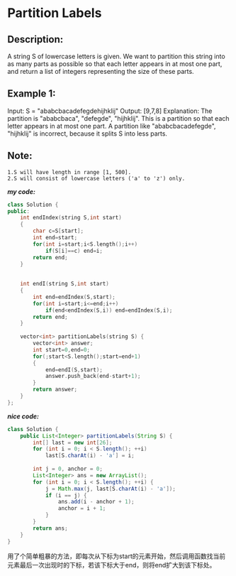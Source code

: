 Partition Labels
==================
Description:
-----------------

 A string S of lowercase letters is given. We want to partition this string into as many parts as possible so that each letter appears in at most one part, and return a list of integers representing the size of these parts.

Example 1:
-------------------
Input: S = "ababcbacadefegdehijhklij"
Output: [9,7,8]
Explanation:
The partition is "ababcbaca", "defegde", "hijhklij".
This is a partition so that each letter appears in at most one part.
A partition like "ababcbacadefegde", "hijhklij" is incorrect, because it splits S into less parts.

Note:
------------------------------------
    1.S will have length in range [1, 500].
    2.S will consist of lowercase letters ('a' to 'z') only.



***my code:***

```cpp
class Solution {
public:
    int endIndex(string S,int start)
    {
        char c=S[start];
        int end=start;
        for(int i=start;i<S.length();i++)
            if(S[i]==c) end=i;
        return end;
    }
    
    
    int endI(string S,int start)
    {
        int end=endIndex(S,start);
        for(int i=start;i<=end;i++)
            if(end<endIndex(S,i)) end=endIndex(S,i);
        return end;
    }
    
    vector<int> partitionLabels(string S) {
        vector<int> answer;
        int start=0,end=0;
        for(;start<S.length();start=end+1)
        {
            end=endI(S,start);
            answer.push_back(end-start+1);
        }
        return answer;
    }
};
```

***nice code:***
```java
class Solution {
    public List<Integer> partitionLabels(String S) {
        int[] last = new int[26];
        for (int i = 0; i < S.length(); ++i)
            last[S.charAt(i) - 'a'] = i;
        
        int j = 0, anchor = 0;
        List<Integer> ans = new ArrayList();
        for (int i = 0; i < S.length(); ++i) {
            j = Math.max(j, last[S.charAt(i) - 'a']);
            if (i == j) {
                ans.add(i - anchor + 1);
                anchor = i + 1;
            }
        }
        return ans;
    }
}
```
用了个简单粗暴的方法，即每次从下标为start的元素开始，然后调用函数找当前元素最后一次出现时的下标，若该下标大于end，则将end扩大到该下标处。
